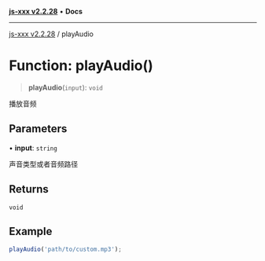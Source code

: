 [**js-xxx v2.2.28**](../README.md) • **Docs**

***

[js-xxx v2.2.28](../README.md) / playAudio

# Function: playAudio()

> **playAudio**(`input`): `void`

播放音频

## Parameters

• **input**: `string`

声音类型或者音频路径

## Returns

`void`

## Example

```ts
playAudio('path/to/custom.mp3');
```
